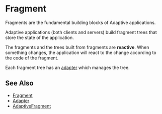 # Fragment

Fragments are the fundamental building blocks of Adaptive applications.

Adaptive applications (both clients and servers) build fragment trees that 
store the state of the application.

The fragments and the trees built from fragments are **reactive**. When something
changes, the application will react to the change according to the code of the fragment.

Each fragment tree has an [adapter](def://) which manages the tree.

## See Also

- [Fragment](guide://)
- [Adapter](guide://)
- [AdaptiveFragment](class://)